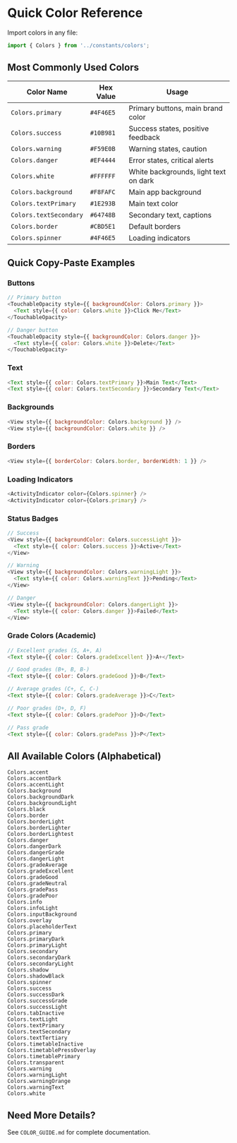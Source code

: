 # Quick Color Reference

Import colors in any file:
```javascript
import { Colors } from '../constants/colors';
```

## Most Commonly Used Colors

| Color Name | Hex Value | Usage |
|-----------|-----------|-------|
| `Colors.primary` | `#4F46E5` | Primary buttons, main brand color |
| `Colors.success` | `#10B981` | Success states, positive feedback |
| `Colors.warning` | `#F59E0B` | Warning states, caution |
| `Colors.danger` | `#EF4444` | Error states, critical alerts |
| `Colors.white` | `#FFFFFF` | White backgrounds, light text on dark |
| `Colors.background` | `#F8FAFC` | Main app background |
| `Colors.textPrimary` | `#1E293B` | Main text color |
| `Colors.textSecondary` | `#64748B` | Secondary text, captions |
| `Colors.border` | `#CBD5E1` | Default borders |
| `Colors.spinner` | `#4F46E5` | Loading indicators |

## Quick Copy-Paste Examples

### Buttons
```javascript
// Primary button
<TouchableOpacity style={{ backgroundColor: Colors.primary }}>
  <Text style={{ color: Colors.white }}>Click Me</Text>
</TouchableOpacity>

// Danger button
<TouchableOpacity style={{ backgroundColor: Colors.danger }}>
  <Text style={{ color: Colors.white }}>Delete</Text>
</TouchableOpacity>
```

### Text
```javascript
<Text style={{ color: Colors.textPrimary }}>Main Text</Text>
<Text style={{ color: Colors.textSecondary }}>Secondary Text</Text>
```

### Backgrounds
```javascript
<View style={{ backgroundColor: Colors.background }} />
<View style={{ backgroundColor: Colors.white }} />
```

### Borders
```javascript
<View style={{ borderColor: Colors.border, borderWidth: 1 }} />
```

### Loading Indicators
```javascript
<ActivityIndicator color={Colors.spinner} />
<ActivityIndicator color={Colors.primary} />
```

### Status Badges
```javascript
// Success
<View style={{ backgroundColor: Colors.successLight }}>
  <Text style={{ color: Colors.success }}>Active</Text>
</View>

// Warning
<View style={{ backgroundColor: Colors.warningLight }}>
  <Text style={{ color: Colors.warningText }}>Pending</Text>
</View>

// Danger
<View style={{ backgroundColor: Colors.dangerLight }}>
  <Text style={{ color: Colors.danger }}>Failed</Text>
</View>
```

### Grade Colors (Academic)
```javascript
// Excellent grades (S, A+, A)
<Text style={{ color: Colors.gradeExcellent }}>A+</Text>

// Good grades (B+, B, B-)
<Text style={{ color: Colors.gradeGood }}>B</Text>

// Average grades (C+, C, C-)
<Text style={{ color: Colors.gradeAverage }}>C</Text>

// Poor grades (D+, D, F)
<Text style={{ color: Colors.gradePoor }}>D</Text>

// Pass grade
<Text style={{ color: Colors.gradePass }}>P</Text>
```

## All Available Colors (Alphabetical)

```
Colors.accent
Colors.accentDark
Colors.accentLight
Colors.background
Colors.backgroundDark
Colors.backgroundLight
Colors.black
Colors.border
Colors.borderLight
Colors.borderLighter
Colors.borderLightest
Colors.danger
Colors.dangerDark
Colors.dangerGrade
Colors.dangerLight
Colors.gradeAverage
Colors.gradeExcellent
Colors.gradeGood
Colors.gradeNeutral
Colors.gradePass
Colors.gradePoor
Colors.info
Colors.infoLight
Colors.inputBackground
Colors.overlay
Colors.placeholderText
Colors.primary
Colors.primaryDark
Colors.primaryLight
Colors.secondary
Colors.secondaryDark
Colors.secondaryLight
Colors.shadow
Colors.shadowBlack
Colors.spinner
Colors.success
Colors.successDark
Colors.successGrade
Colors.successLight
Colors.tabInactive
Colors.textLight
Colors.textPrimary
Colors.textSecondary
Colors.textTertiary
Colors.timetableInactive
Colors.timetablePressOverlay
Colors.timetablePrimary
Colors.transparent
Colors.warning
Colors.warningLight
Colors.warningOrange
Colors.warningText
Colors.white
```

## Need More Details?

See `COLOR_GUIDE.md` for complete documentation.
